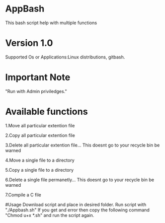 # AppBash
This bash script help with multiple functions

# Version 1.0
Supported Os or Applications:Linux distributions, gitbash.
# Important Note 
"Run with Admin priviledges."

# Available functions 
1.Move all particular extention file

2.Copy all particular extention file

3.Delete all particular extention file... This doesnt go to your recycle bin be warned

4.Move a single file to a directory

5.Copy a single file to a directory

6.Delete a single file permanetly... This doesnt go to your recycle bin be warned

7.Compile a C file

#Usage
Download script and place in desired folder.
Run script with "./Appbash.sh"
If you get and error then copy the following command
"Chmod u+x *.sh" and run the script again.
